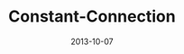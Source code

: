 ---
layout: music 
title: "Constant-Connection"
series: "#culture"
date: 2013-10-07 
description: "Chuck Mingo talks about learning how to engage in #culture."
audio: "http://www.crossroads.net/players/media/hq/culture_03.mp3"
audio-duration: "46:10"
---